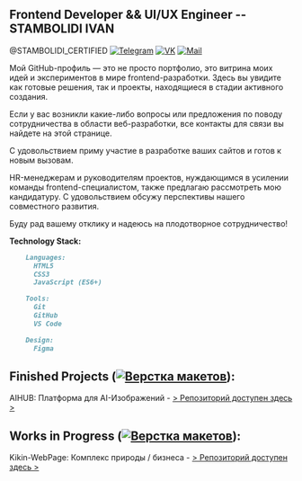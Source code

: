 ## Frontend Developer && UI/UX Engineer -- STAMBOLIDI IVAN
@STAMBOLIDI_CERTIFIED [![Telegram](https://img.shields.io/badge/Telegram-333?style=flat-square&logo=telegram&logoColor=white&link=YOUR_TELEGRAM_LINK)]() [![VK](https://img.shields.io/badge/VK-333?style=flat-square&logo=vk&logoColor=white&link=YOUR_VK_LINK)](https://vk.com/stamly_official) [![Mail](https://img.shields.io/badge/Mail-333?style=flat-square&logo=mail.ru&logoColor=white&link=mailto:YOUR_EMAIL_ADDRESS)](mailto:YOUR_EMAIL_ADDRESS)

Мой GitHub-профиль — это не просто портфолио, это витрина моих идей и экспериментов в мире frontend-разработки. Здесь вы увидите как готовые решения, так и проекты, находящиеся в стадии активного создания.

Если у вас возникли какие-либо вопросы или предложения по поводу сотрудничества в области веб-разработки, все контакты для связи вы найдете на этой странице.

С удовольствием приму участие в разработке ваших сайтов и готов к новым вызовам.

HR-менеджерам и руководителям проектов, нуждающимся в усилении команды frontend-специалистом, также предлагаю рассмотреть мою кандидатуру. С удовольствием обсужу перспективы нашего совместного развития.

Буду рад вашему отклику и надеюсь на плодотворное сотрудничество!

**Technology Stack:**

```markdown
    Languages:
      HTML5
      CSS3
      JavaScript (ES6+)

    Tools:
      Git
      GitHub
      VS Code

    Design:
      Figma
```

## Finished Projects ([![Верстка макетов](https://img.shields.io/badge/-%D0%92%D0%B5%D1%80%D1%81%D1%82%D0%BA%D0%B0%20%D0%BC%D0%B0%D0%BA%D0%B5%D1%82%D0%BE%D0%B2-%23FFA500)](https://shields.io/)):
AIHUB: Платформа для AI-Изображений - [> Репозиторий доступен здесь >](https://github.com/STAMBOLIDI-CERTIFIED/AIHUB.git)

## Works in Progress ([![Верстка макетов](https://img.shields.io/badge/-%D0%92%D0%B5%D1%80%D1%81%D1%82%D0%BA%D0%B0%20%D0%BC%D0%B0%D0%BA%D0%B5%D1%82%D0%BE%D0%B2-%23FFA500)](https://shields.io/)):
Kikin-WebPage: Комплекс природы / бизнеса - [> Репозиторий доступен здесь >](https://github.com/STAMBOLIDI-CERTIFIED/Kikin-WebPage.git)
